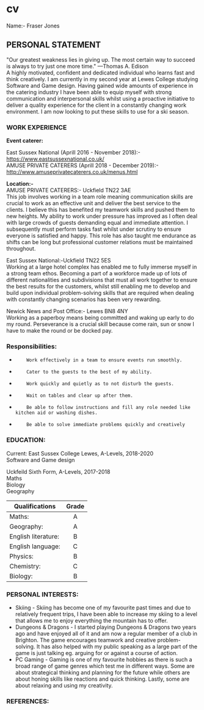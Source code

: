 # cv
Name:- Fraser Jones
  
## PERSONAL STATEMENT
"Our greatest weakness lies in giving up. The most certain way to succeed is always to try just one more time." —Thomas A. Edison <br/>
A highly motivated, confident and dedicated individual who learns fast and think creatively. I am currently in my second year at Lewes College studying Software and Game design. Having gained wide amounts of experience in the catering industry I have been able to equip myself with strong communication and interpersonal skills whilst using a proactive initiative to deliver a quality experience for the client in a constantly changing work environment. I am now looking to put these skills to use for a ski season.
 
### WORK EXPERIENCE
 


**Event caterer:** 

 East Sussex National (Aprill 2016 - November 2018):- https://www.eastsussexnational.co.uk/  <br/>
 AMUSE PRIVATE CATERERS (Aprill 2018 - December 2019):- http://www.amuseprivatecaterers.co.uk/menus.html <br/>

**Location:-**  
 AMUSE PRIVATE CATERERS:- Uckfield TN22 3AE <br/>
 This job involves working in a team role meaning communication skills are crucial to work as an effective unit and deliver the best service to the clients. I believe this has benefited my teamwork skills and pushed them to new heights. My ability to work under pressure has improved as I often deal with large crowds of guests demanding equal and immediate attention. I subsequently must perform tasks fast whilst under scrutiny to ensure everyone is satisfied and happy. This role has also taught me endurance as shifts can be long but professional customer relations must be maintained throughout. <br/>

 East Sussex National:-Uckfield TN22 5ES <br/>
  Working at a large hotel complex has enabled me to fully immerse myself in a strong team ethos. Becoming a part of a workforce made up of lots of different nationalities and subdivisions that must all work together to ensure the best results for the customers, whilst still enabling me to develop and build upon individual problem-solving skills that are required when dealing with constantly changing scenarios has been very rewarding.  <br/>

Newick News and Post Office:- Lewes BN8 4NY <br/>
 Working as a paperboy means being committed and waking up early to do my round. Perseverance is a crucial skill because come rain, sun or snow I have to make the round or be docked pay. <br/>


### Responsibilities:
 
-         Work effectively in a team to ensure events run smoothly.  
-         Cater to the guests to the best of my ability.  
-         Work quickly and quietly as to not disturb the guests. 
-         Wait on tables and clear up after them. 
-         Be able to follow instructions and fill any role needed like kitchen aid or washing dishes. 
-         Be able to solve immediate problems quickly and creatively 
         
  
 
### EDUCATION:
 
Current: East Sussex College Lewes, A-Levels, 2018-2020 <br/>
Software and Game design <br/>

Uckfeild Sixth Form, A-Levels, 2017-2018  <br/>
Maths <br/>
Biology <br/>
Geography <br/>

| Qualifications     | Grade         |
| ------------------ |:-------------:|
| Maths:             | A             |
| Geography:         | A             |
| English literature:| B             |
| English language:  | C             |
| Physics:           | B             |
| Chemistry:          | C             |
| Biology:           | B             |
 
 
### PERSONAL INTERESTS:
- Skiing - Skiing has become one of my favourite past times and due to relatively frequent trips, I have been able to increase my skiing to a level that allows me to enjoy everything the mountain has to offer.
- Dungeons & Dragons - I started playing Dungeons & Dragons two years ago and have enjoyed all of it and am now a regular member of a club in Brighton. The game encourages teamwork and creative problem-solving. It has also helped with my public speaking as a large part of the game is just talking eg. arguing for or against a course of action.
- PC Gaming - Gaming is one of my favourite hobbies as there is such a broad range of game genres which test me in different ways. Some are about strategical thinking and planning for the future while others are about honing skills like reactions and quick thinking. Lastly, some are about relaxing and using my creativity.
 
### REFERENCES:
